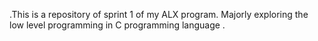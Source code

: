 .This is a repository of sprint 1 of my ALX program. Majorly exploring the low level programming in C programming language 
.
